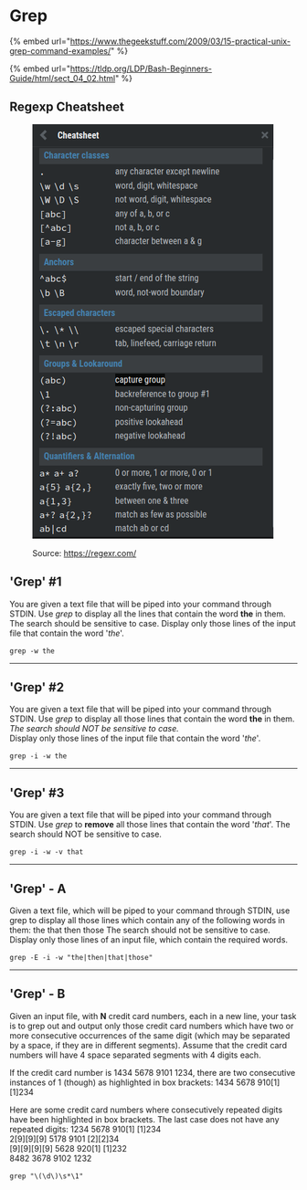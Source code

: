 # Grep

{% embed url="https://www.thegeekstuff.com/2009/03/15-practical-unix-grep-command-examples/" %}

{% embed url="https://tldp.org/LDP/Bash-Beginners-Guide/html/sect_04_02.html" %}

## Regexp Cheatsheet

<figure><img src="../../.gitbook/assets/image (1) (1) (1) (1) (1) (1).png" alt=""><figcaption><p>Source: <a href="https://regexr.com/">https://regexr.com/</a></p></figcaption></figure>

## 'Grep' #1

You are given a text file that will be piped into your command through STDIN. Use _grep_ to display all the lines that contain the word **the** in them. The search should be sensitive to case. Display only those lines of the input file that contain the word '_the_'.

```shell
grep -w the
```

***

## 'Grep' #2

You are given a text file that will be piped into your command through STDIN. Use _grep_ to display all those lines that contain the word **the** in them.\
_The search should NOT be sensitive to case._\
Display only those lines of the input file that contain the word '_the_'.

```shell
grep -i -w the
```

***

## 'Grep' #3

You are given a text file that will be piped into your command through STDIN. Use _grep_ to **remove** all those lines that contain the word '_that_'. The search should NOT be sensitive to case.

```shell
grep -i -w -v that
```

***

## 'Grep' - A

Given a text file, which will be piped to your command through STDIN, use grep to display all those lines which contain any of the following words in them: the that then those The search should not be sensitive to case. Display only those lines of an input file, which contain the required words.

```shell
grep -E -i -w "the|then|that|those"
```

***

## 'Grep' - B

Given an input file, with **N** credit card numbers, each in a new line, your task is to grep out and output only those credit card numbers which have two or more consecutive occurrences of the same digit (which may be separated by a space, if they are in different segments). Assume that the credit card numbers will have 4 space separated segments with 4 digits each.

If the credit card number is 1434 5678 9101 1234, there are two consecutive instances of 1 (though) as highlighted in box brackets: 1434 5678 910\[1] \[1]234

Here are some credit card numbers where consecutively repeated digits have been highlighted in box brackets. The last case does not have any repeated digits: 1234 5678 910\[1] \[1]234\
2\[9]\[9]\[9] 5178 9101 \[2]\[2]34\
\[9]\[9]\[9]\[9] 5628 920\[1] \[1]232\
8482 3678 9102 1232

```shell
grep "\(\d\)\s*\1"
```

##
